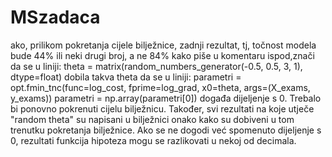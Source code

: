 # MSzadaca
ako, prilikom pokretanja cijele bilježnice, zadnji rezultat, tj, točnost modela bude 44% ili neki drugi broj, a ne 84% kako piše u komentaru ispod,znači da se u liniji: theta = matrix(random_numbers_generator(-0.5, 0.5, 3, 1), dtype=float)
dobila takva theta da se u liniji: parametri = opt.fmin_tnc(func=log_cost, fprime=log_grad, x0=theta, args=(X_exams, y_exams))
parametri = np.array(parametri[0])
događa dijeljenje s 0. Trebalo bi ponovno pokrenuti cijelu bilježnicu.
Također, svi rezultati na koje utječe "random theta" su napisani u bilježnici onako kako su dobiveni u tom trenutku pokretanja bilježnice. Ako se ne dogodi već spomenuto dijeljenje s 0, rezultati funkcija hipoteza mogu se razlikovati u nekoj od decimala.
